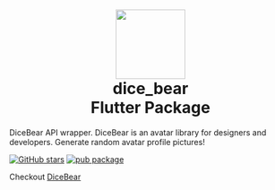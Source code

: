 <h1 align="center"><img src="https://avatars.dicebear.com/api/big-smile/flutter.svg?&background=%233ECAF5&radius=6&scale=90" width="124" /> <br />dice_bear<br />Flutter Package</h1>

DiceBear API wrapper. DiceBear is an avatar library for designers and developers. Generate random
avatar profile pictures!

[![GitHub stars](https://img.shields.io/github/stars/ZaifSenpai/dice_bear)](https://github.com/ZaifSenpai/dice_bear) [![pub package](https://img.shields.io/pub/v/dice_bear)](https://pub.dev/packages/dice_bear)

Checkout [DiceBear](https://github.com/dicebear/dicebear)
